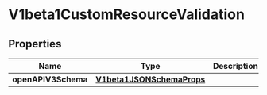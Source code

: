 

# V1beta1CustomResourceValidation

## Properties

Name | Type | Description | Notes
------------ | ------------- | ------------- | -------------
**openAPIV3Schema** | [**V1beta1JSONSchemaProps**](V1beta1JSONSchemaProps.md) |  |  [optional]



